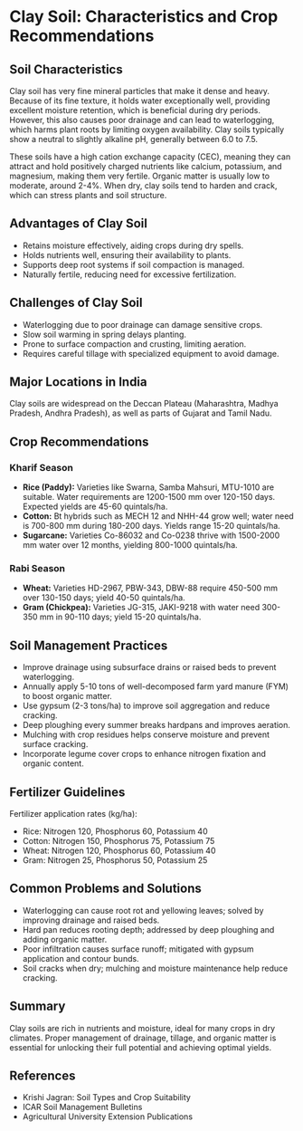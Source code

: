 # Clay Soil: Characteristics and Crop Recommendations

## Soil Characteristics

Clay soil has very fine mineral particles that make it dense and heavy. Because of its fine texture, it holds water exceptionally well, providing excellent moisture retention, which is beneficial during dry periods. However, this also causes poor drainage and can lead to waterlogging, which harms plant roots by limiting oxygen availability. Clay soils typically show a neutral to slightly alkaline pH, generally between 6.0 to 7.5.

These soils have a high cation exchange capacity (CEC), meaning they can attract and hold positively charged nutrients like calcium, potassium, and magnesium, making them very fertile. Organic matter is usually low to moderate, around 2-4%. When dry, clay soils tend to harden and crack, which can stress plants and soil structure.

## Advantages of Clay Soil

- Retains moisture effectively, aiding crops during dry spells.
- Holds nutrients well, ensuring their availability to plants.
- Supports deep root systems if soil compaction is managed.
- Naturally fertile, reducing need for excessive fertilization.

## Challenges of Clay Soil

- Waterlogging due to poor drainage can damage sensitive crops.
- Slow soil warming in spring delays planting.
- Prone to surface compaction and crusting, limiting aeration.
- Requires careful tillage with specialized equipment to avoid damage.

## Major Locations in India

Clay soils are widespread on the Deccan Plateau (Maharashtra, Madhya Pradesh, Andhra Pradesh), as well as parts of Gujarat and Tamil Nadu.

## Crop Recommendations

### Kharif Season

- **Rice (Paddy):** Varieties like Swarna, Samba Mahsuri, MTU-1010 are suitable. Water requirements are 1200-1500 mm over 120-150 days. Expected yields are 45-60 quintals/ha.
- **Cotton:** Bt hybrids such as MECH 12 and NHH-44 grow well; water need is 700-800 mm during 180-200 days. Yields range 15-20 quintals/ha.
- **Sugarcane:** Varieties Co-86032 and Co-0238 thrive with 1500-2000 mm water over 12 months, yielding 800-1000 quintals/ha.

### Rabi Season

- **Wheat:** Varieties HD-2967, PBW-343, DBW-88 require 450-500 mm over 130-150 days; yield 40-50 quintals/ha.
- **Gram (Chickpea):** Varieties JG-315, JAKI-9218 with water need 300-350 mm in 90-110 days; yield 15-20 quintals/ha.

## Soil Management Practices

- Improve drainage using subsurface drains or raised beds to prevent waterlogging.
- Annually apply 5-10 tons of well-decomposed farm yard manure (FYM) to boost organic matter.
- Use gypsum (2-3 tons/ha) to improve soil aggregation and reduce cracking.
- Deep ploughing every summer breaks hardpans and improves aeration.
- Mulching with crop residues helps conserve moisture and prevent surface cracking.
- Incorporate legume cover crops to enhance nitrogen fixation and organic content.

## Fertilizer Guidelines

Fertilizer application rates (kg/ha):

- Rice: Nitrogen 120, Phosphorus 60, Potassium 40
- Cotton: Nitrogen 150, Phosphorus 75, Potassium 75
- Wheat: Nitrogen 120, Phosphorus 60, Potassium 40
- Gram: Nitrogen 25, Phosphorus 50, Potassium 25

## Common Problems and Solutions

- Waterlogging can cause root rot and yellowing leaves; solved by improving drainage and raised beds.
- Hard pan reduces rooting depth; addressed by deep ploughing and adding organic matter.
- Poor infiltration causes surface runoff; mitigated with gypsum application and contour bunds.
- Soil cracks when dry; mulching and moisture maintenance help reduce cracking.

## Summary

Clay soils are rich in nutrients and moisture, ideal for many crops in dry climates. Proper management of drainage, tillage, and organic matter is essential for unlocking their full potential and achieving optimal yields.

## References

- Krishi Jagran: Soil Types and Crop Suitability
- ICAR Soil Management Bulletins
- Agricultural University Extension Publications
